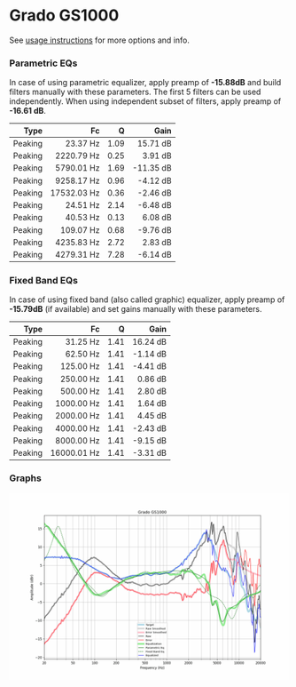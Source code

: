 # Grado GS1000
See [usage instructions](https://github.com/jaakkopasanen/AutoEq#usage) for more options and info.

### Parametric EQs
In case of using parametric equalizer, apply preamp of **-15.88dB** and build filters manually
with these parameters. The first 5 filters can be used independently.
When using independent subset of filters, apply preamp of **-16.61 dB**.

| Type    | Fc          |    Q | Gain      |
|--------:|------------:|-----:|----------:|
| Peaking | 23.37 Hz    | 1.09 | 15.71 dB  |
| Peaking | 2220.79 Hz  | 0.25 | 3.91 dB   |
| Peaking | 5790.01 Hz  | 1.69 | -11.35 dB |
| Peaking | 9258.17 Hz  | 0.96 | -4.12 dB  |
| Peaking | 17532.03 Hz | 0.36 | -2.46 dB  |
| Peaking | 24.51 Hz    | 2.14 | -6.48 dB  |
| Peaking | 40.53 Hz    | 0.13 | 6.08 dB   |
| Peaking | 109.07 Hz   | 0.68 | -9.76 dB  |
| Peaking | 4235.83 Hz  | 2.72 | 2.83 dB   |
| Peaking | 4279.31 Hz  | 7.28 | -6.14 dB  |

### Fixed Band EQs
In case of using fixed band (also called graphic) equalizer, apply preamp of **-15.79dB**
(if available) and set gains manually with these parameters.

| Type    | Fc          |    Q | Gain     |
|--------:|------------:|-----:|---------:|
| Peaking | 31.25 Hz    | 1.41 | 16.24 dB |
| Peaking | 62.50 Hz    | 1.41 | -1.14 dB |
| Peaking | 125.00 Hz   | 1.41 | -4.41 dB |
| Peaking | 250.00 Hz   | 1.41 | 0.86 dB  |
| Peaking | 500.00 Hz   | 1.41 | 2.80 dB  |
| Peaking | 1000.00 Hz  | 1.41 | 1.64 dB  |
| Peaking | 2000.00 Hz  | 1.41 | 4.45 dB  |
| Peaking | 4000.00 Hz  | 1.41 | -2.43 dB |
| Peaking | 8000.00 Hz  | 1.41 | -9.15 dB |
| Peaking | 16000.01 Hz | 1.41 | -3.31 dB |

### Graphs
![](./Grado%20GS1000.png)
